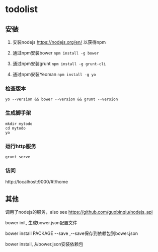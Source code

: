 # todolist

## 安装

1. 安装nodejs https://nodejs.org/en/ 以获得npm

2. 通过npm安装bower `npm install -g bower`

3. 通过npm安装grunt `npm install -g grunt-cli`

4. 通过npm安装Yeoman `npm install -g yo`

### 检查版本
 
`yo --version && bower --version && grunt --version`

### 生成脚手架

```
mkdir mytodo 
cd mytodo
yo
```

### 运行http服务

`grunt serve`

### 访问

http://localhost:9000/#!/home

## 其他

调用了nodejs的服务，also see https://github.com/guobinqiu/nodejs_api

bower init, 生成bower.json配置文件

bower install PACKAGE --save  ,--save保存到依赖包到bower.json

bower install, 从bower.json安装依赖包
